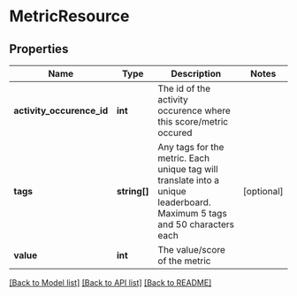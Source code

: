 # MetricResource

## Properties
Name | Type | Description | Notes
------------ | ------------- | ------------- | -------------
**activity_occurence_id** | **int** | The id of the activity occurence where this score/metric occured | 
**tags** | **string[]** | Any tags for the metric. Each unique tag will translate into a unique leaderboard. Maximum 5 tags and 50 characters each | [optional] 
**value** | **int** | The value/score of the metric | 

[[Back to Model list]](../README.md#documentation-for-models) [[Back to API list]](../README.md#documentation-for-api-endpoints) [[Back to README]](../README.md)


